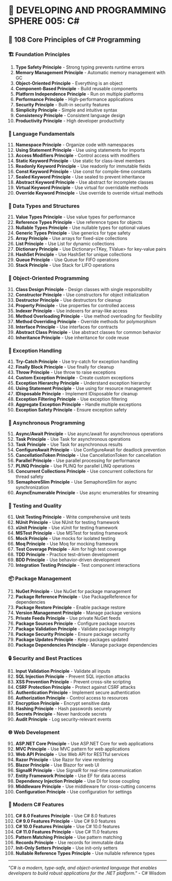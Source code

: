 # 🌟 DEVELOPING AND PROGRAMMING SPHERE 005: C#

## 🎯 108 Core Principles of C# Programming

### 🏗️ Foundation Principles

1. **Type Safety Principle** - Strong typing prevents runtime errors
2. **Memory Management Principle** - Automatic memory management with GC
3. **Object-Oriented Principle** - Everything is an object
4. **Component-Based Principle** - Build reusable components
5. **Platform Independence Principle** - Run on multiple platforms
6. **Performance Principle** - High-performance applications
7. **Security Principle** - Built-in security features
8. **Simplicity Principle** - Simple and intuitive syntax
9. **Consistency Principle** - Consistent language design
10. **Productivity Principle** - High developer productivity

### 🎯 Language Fundamentals

11. **Namespace Principle** - Organize code with namespaces
12. **Using Statement Principle** - Use using statements for imports
13. **Access Modifiers Principle** - Control access with modifiers
14. **Static Keyword Principle** - Use static for class-level members
15. **Readonly Keyword Principle** - Use readonly for immutable fields
16. **Const Keyword Principle** - Use const for compile-time constants
17. **Sealed Keyword Principle** - Use sealed to prevent inheritance
18. **Abstract Keyword Principle** - Use abstract for incomplete classes
19. **Virtual Keyword Principle** - Use virtual for overridable methods
20. **Override Keyword Principle** - Use override to override virtual methods

### 🧮 Data Types and Structures

21. **Value Types Principle** - Use value types for performance
22. **Reference Types Principle** - Use reference types for objects
23. **Nullable Types Principle** - Use nullable types for optional values
24. **Generic Types Principle** - Use generics for type safety
25. **Array Principle** - Use arrays for fixed-size collections
26. **List Principle** - Use List<T> for dynamic collections
27. **Dictionary Principle** - Use Dictionary<TKey, TValue> for key-value pairs
28. **HashSet Principle** - Use HashSet<T> for unique collections
29. **Queue Principle** - Use Queue<T> for FIFO operations
30. **Stack Principle** - Use Stack<T> for LIFO operations

### 🎨 Object-Oriented Programming

31. **Class Design Principle** - Design classes with single responsibility
32. **Constructor Principle** - Use constructors for object initialization
33. **Destructor Principle** - Use destructors for cleanup
34. **Property Principle** - Use properties for controlled access
35. **Indexer Principle** - Use indexers for array-like access
36. **Method Overloading Principle** - Use method overloading for flexibility
37. **Method Overriding Principle** - Override methods for polymorphism
38. **Interface Principle** - Use interfaces for contracts
39. **Abstract Class Principle** - Use abstract classes for common behavior
40. **Inheritance Principle** - Use inheritance for code reuse

### 🔧 Exception Handling

41. **Try-Catch Principle** - Use try-catch for exception handling
42. **Finally Block Principle** - Use finally for cleanup
43. **Throw Principle** - Use throw to raise exceptions
44. **Custom Exception Principle** - Create custom exceptions
45. **Exception Hierarchy Principle** - Understand exception hierarchy
46. **Using Statement Principle** - Use using for resource management
47. **IDisposable Principle** - Implement IDisposable for cleanup
48. **Exception Filtering Principle** - Use exception filtering
49. **Aggregate Exception Principle** - Handle multiple exceptions
50. **Exception Safety Principle** - Ensure exception safety

### 🚀 Asynchronous Programming

51. **Async/Await Principle** - Use async/await for asynchronous operations
52. **Task Principle** - Use Task for asynchronous operations
53. **Task<T> Principle** - Use Task<T> for asynchronous results
54. **ConfigureAwait Principle** - Use ConfigureAwait for deadlock prevention
55. **CancellationToken Principle** - Use CancellationToken for cancellation
56. **Parallel Principle** - Use parallel processing for performance
57. **PLINQ Principle** - Use PLINQ for parallel LINQ operations
58. **Concurrent Collections Principle** - Use concurrent collections for thread safety
59. **SemaphoreSlim Principle** - Use SemaphoreSlim for async synchronization
60. **AsyncEnumerable Principle** - Use async enumerables for streaming

### 🧪 Testing and Quality

61. **Unit Testing Principle** - Write comprehensive unit tests
62. **NUnit Principle** - Use NUnit for testing framework
63. **xUnit Principle** - Use xUnit for testing framework
64. **MSTest Principle** - Use MSTest for testing framework
65. **Mock Principle** - Use mocks for isolated testing
66. **Moq Principle** - Use Moq for mocking framework
67. **Test Coverage Principle** - Aim for high test coverage
68. **TDD Principle** - Practice test-driven development
69. **BDD Principle** - Use behavior-driven development
70. **Integration Testing Principle** - Test component interactions

### 📦 Package Management

71. **NuGet Principle** - Use NuGet for package management
72. **Package Reference Principle** - Use PackageReference for dependencies
73. **Package Restore Principle** - Enable package restore
74. **Version Management Principle** - Manage package versions
75. **Private Feeds Principle** - Use private NuGet feeds
76. **Package Sources Principle** - Configure package sources
77. **Package Validation Principle** - Validate package integrity
78. **Package Security Principle** - Ensure package security
79. **Package Updates Principle** - Keep packages updated
80. **Package Dependencies Principle** - Manage package dependencies

### 🔒 Security and Best Practices

81. **Input Validation Principle** - Validate all inputs
82. **SQL Injection Principle** - Prevent SQL injection attacks
83. **XSS Prevention Principle** - Prevent cross-site scripting
84. **CSRF Protection Principle** - Protect against CSRF attacks
85. **Authentication Principle** - Implement secure authentication
86. **Authorization Principle** - Control access to resources
87. **Encryption Principle** - Encrypt sensitive data
88. **Hashing Principle** - Hash passwords securely
89. **Secrets Principle** - Never hardcode secrets
90. **Audit Principle** - Log security-relevant events

### 🌐 Web Development

91. **ASP.NET Core Principle** - Use ASP.NET Core for web applications
92. **MVC Principle** - Use MVC pattern for web applications
93. **Web API Principle** - Use Web API for RESTful services
94. **Razor Principle** - Use Razor for view rendering
95. **Blazor Principle** - Use Blazor for web UI
96. **SignalR Principle** - Use SignalR for real-time communication
97. **Entity Framework Principle** - Use EF for data access
98. **Dependency Injection Principle** - Use DI for loose coupling
99. **Middleware Principle** - Use middleware for cross-cutting concerns
100. **Configuration Principle** - Use configuration for settings

### 🚀 Modern C# Features

101. **C# 8.0 Features Principle** - Use C# 8.0 features
102. **C# 9.0 Features Principle** - Use C# 9.0 features
103. **C# 10.0 Features Principle** - Use C# 10.0 features
104. **C# 11.0 Features Principle** - Use C# 11.0 features
105. **Pattern Matching Principle** - Use pattern matching
106. **Records Principle** - Use records for immutable data
107. **Init-Only Setters Principle** - Use init-only setters
108. **Nullable Reference Types Principle** - Use nullable reference types

---

*"C# is a modern, type-safe, and object-oriented language that enables developers to build robust applications for the .NET platform."* - C# Wisdom


